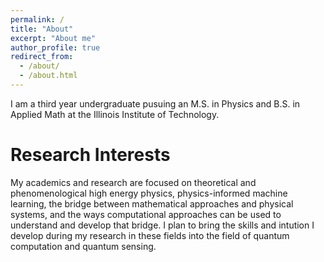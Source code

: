 ```yaml
---
permalink: /
title: "About"
excerpt: "About me"
author_profile: true
redirect_from: 
  - /about/
  - /about.html
---
```


I am a third year undergraduate pusuing an M.S. in Physics and B.S. in Applied Math at the Illinois Institute of Technology.

Research Interests
======
My academics and research are focused on theoretical and phenomenological high energy physics, physics-informed machine learning, the bridge between mathematical approaches and physical systems, and the ways computational approaches can be used to understand and develop that bridge. I plan to bring the skills and intution I develop during my research in these fields into the field of quantum computation and quantum sensing.
